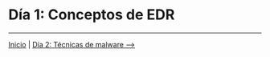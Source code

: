 # Día 1: Conceptos de EDR

---

[Inicio](../README.md) | [Día 2: Técnicas de malware ⟶](./02-Tecnicas_Malware.md)
